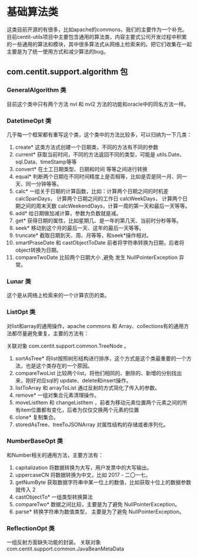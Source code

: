 # 基础算法类

  这类目前开源的有很多，比如apache的commons，我们的主要作为一个补充。目前centit-utils项目中主要包含通用的算法类，内容主要式公司开发过程中积累的一些通用的算法和模块，其中很多算法式从网络上检索来的。把它们收集在一起主要是为了统一使用方式和减少算法的bug。
  
## com.centit.support.algorithm 包

### GeneralAlgorithm 类
目前这个类中只有两个方法 nvl 和 nvl2 方法的功能和oracle中的同名方法一样。

### DatetimeOpt 类
几乎每一个框架都有重写这个类，这个类中的方法比较多，可以归纳为一下几类：

1. create* 这类方法式创建一个日期类，不同的方法有不同的参数
2. current* 获取当前时间，不同的方法返回不同的类型，可能是 utils.Date、sql.Data、timeStamp等等
3. convert* 在土工日期类型、日期和时间 等等之间进行转换
4. equal* 判断两个日期在不同时间精度上是否相等，比如是否是同一月、同一天、同一分钟等等。
5. calc* 一组关于日期的计算函数，比如：计算两个日期之间的时机差calcSpanDays， 计算两个日期之间的工作日 calcWeekDays， 计算两个日期之间的周末天数 calcWeekendDays，计算一周的第一天和最后一天等等。
6. add* 给日期做加减计算，参数为负数就是减。
7. get* 获得日期的属性，比如星期几、是一年的第几天、当前时分秒等等。
8. seek* 移动到这个月的最后一天、这年的最后一天等等。
9. truncate* 截取日期到天、周、月等等，和seek*操作相对。
10. smartPraseDate 和 castObjectToDate 前者将字符串转换为日期，后者将object转换为日期。
11. compareTwoDate 比较两个日期大小 ,避免 发生 NullPointerException 异常。

### Lunar 类
这个是从网络上检索来的一个计算农历的类。

### ListOpt 类
对list和array的通用操作，apache commons 和 Array、collections有的通用方法都尽量避免重复。主要的方法有：

关联对象 com.centit.support.common.TreeNode<T> 。

1. sortAsTree* 将list按照树形结构进行排序，这个方式是这个类最重要的一个方法，也是这个类存在的一个原因。 
2. compareTwoList 比较两个list，将他们相同的、删除的、新增的分别找出来，刚好对应sql的 update、delete和insert操作。 
3. listToArray 和 arrayToList 通过反射的方式简化了传入的参数。
4. remove* 一组对集合元素清理操作。
5. moveListItem 和 changeListItem ，前者为移动元素位置两个元素之间的所有item位置都有变化，后者为仅仅交换两个元素的位置
6. clone* 复制集合。
7. storedAsTree、treeToJSONArray 对属性结构的存储或者序列化。

### NumberBaseOpt 类
和Number相关的通用方法，主要方法有：

1. capitalization 将数据转换为大写，用户发票中的大写输出。
2. uppercaseCN 将数据转换为中文，比如 2017 - 二〇一七。
3. getNumByte 获取数据字符串中某一位上的数值，比如获取十位上的数据参数就传入 2
4. castObjectTo* 一组类型转换算法
5. compareTwo* 数据之间比较，主要是为了避免 NullPointerException。
6. parse* 转换字符串为数值类型， 主要是为了避免 NullPointerException。

### ReflectionOpt 类
一组反射方面缺失功能的封装。 关联对象 com.centit.support.common.JavaBeanMetaData

